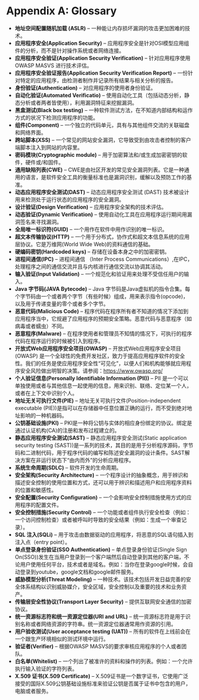 # Appendix A: Glossary

- **地址空间配置随机加载 (ASLR)** – 一种能让内存损坏漏洞的攻击更加困难的技术。
- **应用程序安全(Application Security)** – 应用程序安全是针对OSI模型应用组件的分析，而不是针对操作系统或者网络连接。
- **应用程序安全验证(Application Security Verification)** – 针对应用程序使用 OWASP MASVS 进行技术评估。
- **应用程序安全验证报告(Application Security Verification Report)** – 一份针对特定的应用程序，由检测者制作并记录所有结果与相关分析的报告。
- **身份验证(Authentication)** – 对应用程序的使用者身份验证。
- **自动化验证(Automated Verificatio)** – 使用自动化工具（包括动态分析，静态分析或者两者皆使用），利用漏洞特征来挖掘漏洞。
- **黑盒测试(Black box testing)** – 一种软件测试方法，在不知道内部结构和运作方式的状况下检测应用程序的功能。
- **组件(Component)** – 一个独立的代码单元，具有与其他组件交流的关联磁盘和网络界面。
- **跨站脚本(XSS)** – 一个常见的网站安全漏洞，它导致受到由攻击者控制的客户端脚本注入到网站的内容里。
- **密码模块(Cryptographic module)** – 用于加密算法和/或生成加密密钥的软件，硬件或/和固件。
- **通用缺陷列表(CWE)** – CWE是由社区开发的常见安全漏洞列表。它是一种通用的语言，是软件安全工具的衡量标准也是漏洞识别，缓解以及预防工作的基准。
- **动态应用程序安全测试(DAST)** – 动态应用程序安全测试 (DAST) 技术被设计用来检测处于运行状态的应用程序的安全漏洞。
- **设计验证(Design Verification)** – 应用程序安全架构的技术评估。
- **动态验证(Dynamic Verification)** – 使用自动化工具在应用程序运行期间用漏洞签名来寻找漏洞。
- **全局唯一标识符(GUID)** – 一个用作在软件中用作识别的唯一标识。
- **超文本传输协议(HTTP)** – 一个用于分布式，协作式和超文本信息系统的应用层协议。它是万维网(World Wide Web)的资料通信的基础。
- **硬编码密钥(Hardcoded keys)** – 存储在设备本身之中的加密密钥。
- **进程间通信(IPC)** – 进程间通信 （Inter Process Communications）,在IPC，处理程序之间的通信交流并且与内核进行通信交流以协调其活动。
- **输入验证(Input Validation)** – 一个规范化和验证用来处理不受信任用户的输入。
- **Java 字节码(JAVA Bytecode)** – Java 字节码是Java虚拟机的指令合集。每个字节码由一个或者两个字节（有些时候）组成，用来表示指令(opcode)，以及用于传递变量的零个或者多个字节。
- **恶意代码(Malicious Code)** – 程序代码在程序所有者不知道的情况下添加到应用程序当中，它规避了应用程序的预期安全策略。恶意代码与恶意程序（如病毒或者蠕虫）不同。
- **恶意程序(Malware)** – 在程序使用者和管理员不知情的情况下，可执行的程序代码在程序运行的时候被引入到程序。
- **开放式Web应用程序安全项目(OWASP)** – 开放式Web应用程序安全项目 (OWASP) 是一个全球性的免费开发社区，致力于提高应用程序软件的安全性。我们的任务是使应用程序安全性“可见化”，以便人们和机构能够就应用程序安全风险做出明智的决策。请参阅：<https://www.owasp.org/>
- **个人验证信息(Personally Identifiable Information (PII))** – PII 是一个可以单独使用或者与其他信息一起使用的信息，用来识别、联络、定位某一个人，或者在上下文中识别个人。
- **地址无关可执行文件(PIE)** – 地址无关可执行文件(Position-independent executable (PIE))是指可以在存储器中任意位置正确的运行，而不受到绝对地址影响的一种机器码。
- **公钥基础设施(PKI)** – PKI是一种将公钥与实体的相应身份绑定的协议。绑定是通过认证机构(CA)的注册和发布过程建立的。
- **静态应用程序安全测试(SAST)** – 静态应用程序安全测试(Static application security testing (SAST))是一系列的技术，其目的是用于分析程序源码，字节码和二进制代码，用于程序代码的编写和陈述安全漏洞的设计条件。SAST解决方案在非运行状态下“由内而外”的分析应用程序。
- **系统生命周期(SDLC)** – 软件开发的生命周期。
- **安全架构(Security Architecture)** – 一个程序设计的抽象概念，用于辨识和描述安全控制的使用位置和方式，还可以用于辨识和描述用户和应用程序资料的位置和敏感性。
- **安全配置(Security Configuration)** – 一个会影响安全控制措施使用方式的应用程序的配置文件。
- **安全控制措施(Security Control)** – 一个功能或者组件执行安全检查（例如：一个访问控制检查）或者被呼叫时导致的安全结果（例如：生成一个审查记录）。
- **SQL 注入(SQLi)** – 用于攻击由数据驱动的应用程序，将恶意的SQL语句插入到注入点（entry point）。
- **单点登录身份验证(SSO Authentication)** – 单点登录身份验证(Single Sign On(SSO))发生在当用户登录到一个客户端然后自动登录到其他的客户端，不论用户使用任何平台，技术或者是域名。例如：当你在登录google时候，会自动登录到youtube，google文档和google邮件服务。
- **威胁模型分析(Threat Modeling)** – 一种技术。该技术包括开发日益完善的安全体系结构以识别威胁媒介，安全区域，安全控制以及重要的技术和业务资产。
- **传输层安全性协议(Transport Layer Security)** – 提供互联网安全通信的加密协议。
- **统一资源标志符和统一资源定位器(URI and URL)** – 统一资源标志符是用于识别名称或者网络资源的字符串。统一资源定位器通常用作资源的引用。
- **用户验收测试(User acceptance testing (UAT))** – 所有的软件在上线前会在一个跟生产环境相似的测试环境中运行。
- **验证者(Verifier)** – 根据OWASP MASVS的要求审核应用程序的个人或者团队。
- **白名单(Whitelist)** – 一个列出了被准许的资料和操作的列表。例如：一个允许执行输入验证的字符列表。
- **X.509 证书(X.509 Certificate)** – X.509证书是一个数字证书，它使用广泛接受的国际X.509公钥基础设施标准来验证公钥是否属于证书中包含的用户，电脑或者服务。
